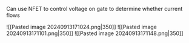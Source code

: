Can use NFET to control voltage on gate to determine whether current flows

![[Pasted image 20240913171024.png|350]]
![[Pasted image 20240913171101.png|350]]
![[Pasted image 20240913171148.png|350]]
